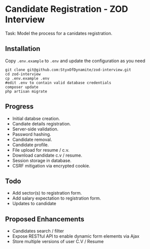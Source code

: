 # Candidate Registration - ZOD Interview

Task: Model the process for a canidates registration.

## Installation

Copy `.env.example` to `.env` and update the configuration as you need

```
git clone git@github.com:StyxOfDynamite/zod-interview.git
cd zod-interview
cp .env.example .env
#edit .env to contain valid database credentials
composer update
php artisan migrate

```

## Progress

* Initial databse creation.
* Candiate details registration.
* Server-side validation.
* Password hashing.
* Candidate removal.
* Candidate profile.
* File upload for resume / c.v.
* Download candidate c.v / resume.
* Session storage in database.
* CSRF mitigation via encrypted cookie.

## Todo
* Add sector(s) to registration form.
* Add salary expectation to registration form.
* Updates to candidate

## Proposed Enhancements
* Candidates search / filter
* Expose RESTful API to enable dynamic form elements via Ajax
* Store multiple versions of user C.V / Resume
